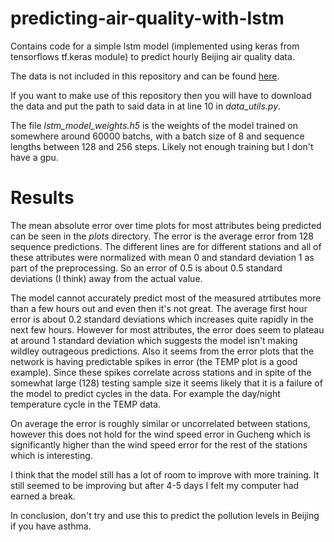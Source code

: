 # predicting-air-quality-with-lstm
Contains code for a simple lstm model (implemented using keras from tensorflows tf.keras module) to predict hourly Beijing air quality data.

The data is not included in this repository and can be found [here](https://archive.ics.uci.edu/ml/datasets/Beijing+Multi-Site+Air-Quality+Data).

If you want to make use of this repository then you will have to download the data and put the path to said data in at line 
10 in *data_utils.py*.

The file *lstm_model_weights.h5* is the weights of the model trained on somewhere around 60000 batchs, with a batch size of 8 
and sequence lengths between 128 and 256 steps. Likely not enough training but I don't have a gpu.

# Results
  The mean absolute error over time plots for most attributes being predicted can be seen in the _plots_ directory. The error is the average error from 128 sequence predictions. The different lines are for different stations and all of these attributes were normalized with mean 0 and standard deviation 1 as part of the preprocessing. So an error of 0.5 is about 0.5 standard deviations (I think) away from the actual value.

  The model cannot accurately predict most of the measured atrtibutes more than a few hours out and even then it's not great. 
The average first hour error is about 0.2 standard deviations which increases quite rapidly in the next few hours. However for most attributes, the error does seem to plateau at around 1 standard deviation which suggests the model isn't making wildley outrageous predictions. Also it seems from the error plots that the network is having predictable spikes in error (the TEMP plot is a good example). Since these spikes correlate across stations and in spite of the somewhat large (128) testing sample size it seems likely that it is a failure of the model to predict cycles in the data. For example the day/night temperature cycle in the TEMP data.

  On average the error is roughly similar or uncorrelated between stations, however this does not hold for the wind speed error in Gucheng which is significantly higher than the wind speed error for the rest of the stations which is interesting.

  I think that the model still has a lot of room to improve with more training. It still seemed to be improving but after 4-5 days I felt my computer had earned a break.

  In conclusion, don't try and use this to predict the pollution levels in Beijing if you have asthma.



